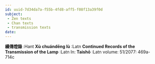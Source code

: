 ```yaml
---
id: uuid-7d34da7a-f55b-4fd8-aff5-f08f13a39f0d
subject: 
 - Zen texts
 - Chan texts
 - transmission texts
date: 
---
```


**續傳燈錄** :Hant
**Xù chuándēng lù** :Latn
**Continued Records of the Transmission of the Lamp** :Latn
In: 
**Taishō** :Latn
volume: 51/2077: 469a-714c